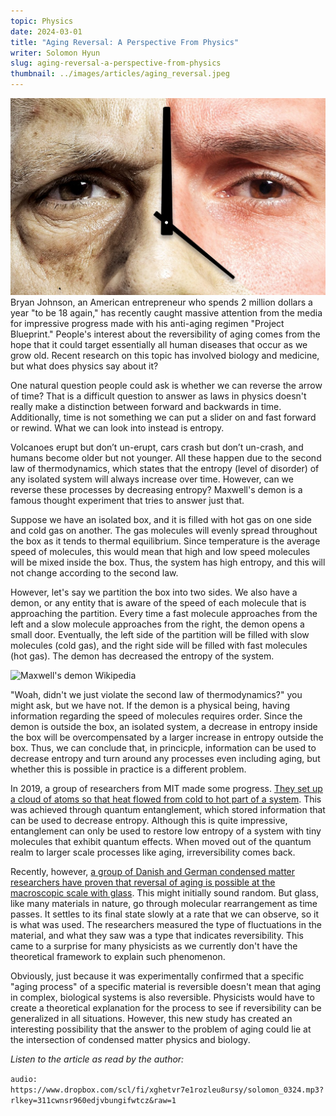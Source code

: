```yaml
---
topic: Physics
date: 2024-03-01
title: "Aging Reversal: A Perspective From Physics"
writer: Solomon Hyun
slug: aging-reversal-a-perspective-from-physics
thumbnail: ../images/articles/aging_reversal.jpeg
---
```

![Aging Reversal](../images/articles/aging_reversal.jpeg)
Bryan Johnson, an American entrepreneur who spends 2 million dollars a year "to be 18 again," has recently caught massive attention from the media for impressive progress made with his anti-aging regimen "Project Blueprint." People's interest about the reversibility of aging comes from the hope that it could target essentially all human diseases that occur as we grow old. Recent research on this topic has involved biology and medicine, but what does physics say about it?

One natural question people could ask is whether we can reverse the arrow of time? That is a difficult question to answer as laws in physics doesn't really make a distinction between forward and backwards in time. Additionally, time is not something we can put a slider on and fast forward or rewind. What we can look into instead is entropy.

Volcanoes erupt but don’t un-erupt, cars crash but don’t un-crash, and humans become older but not younger. All these happen due to the second law of thermodynamics, which states that the entropy (level of disorder) of any isolated system will always increase over time. However, can we reverse these processes by decreasing entropy? Maxwell's demon is a famous thought experiment that tries to answer just that.

Suppose we have an isolated box, and it is filled with hot gas on one side and cold gas on another. The gas molecules will evenly spread throughout the box as it tends to thermal equilibrium. Since temperature is the average speed of molecules, this would mean that high and low speed molecules will be mixed inside the box. Thus, the system has high entropy, and this will not change according to the second law.

However, let's say we partition the box into two sides. We also have a demon, or any entity that is aware of the speed of each molecule that is approaching the partition. Every time a fast molecule approaches from the left and a slow molecule approaches from the right, the demon opens a small door. Eventually, the left side of the partition will be filled with slow molecules (cold gas), and the right side will be filled with fast molecules (hot gas). The demon has decreased the entropy of the system.

![Maxwell's demon  Wikipedia](https://upload.wikimedia.org/wikipedia/commons/thumb/8/8b/Maxwell%27s_demon.svg/1200px-Maxwell%27s_demon.svg.png)

"Woah, didn't we just violate the second law of thermodynamics?" you might ask, but we have not. If the demon is a physical being, having information regarding the speed of molecules requires order. Since the demon is outside the box, an isolated system, a decrease in entropy inside the box will be overcompensated by a larger increase in entropy outside the box. Thus, we can conclude that, in princicple, information can be used to decrease entropy and turn around any processes even including aging, but whether this is possible in practice is a different problem.

In 2019, a group of researchers from MIT made some progress. [They set up a cloud of atoms so that heat flowed from cold to hot part of a system](https://www.nature.com/articles/s41467-019-10333-7). This was achieved through quantum entanglement, which stored information that can be used to decrease entropy. Although this is quite impressive, entanglement can only be used to restore low entropy of a system with tiny molecules that exhibit quantum effects. When moved out of the quantum realm to larger scale processes like aging, irreversibility comes back.

Recently, however, [a group of Danish and German condensed matter researchers have proven that reversal of aging is possible at the macroscopic scale with glass](https://www.nature.com/articles/s41567-023-02366-z). This might initially sound random. But glass, like many materials in nature, go through molecular rearrangement as time passes. It settles to its final state slowly at a rate that we can observe, so it is what was used. The researchers measured the type of fluctuations in the material, and what they saw was a type that indicates reversibility. This came to a surprise for many physicists as we currently don't have the theoretical framework to explain such phenomenon.

Obviously, just because it was experimentally confirmed that a specific "aging process" of a specific material is reversible doesn't mean that aging in complex, biological systems is also reversible. Physicists would have to create a theoretical explanation for the process to see if reversibility can be generalized in all situations. However, this new study has created an interesting possibility that the answer to the problem of aging could lie at the intersection of condensed matter physics and biology.

*Listen to the article as read by the author:*

`audio: https://www.dropbox.com/scl/fi/xghetvr7e1rozleu8ursy/solomon_0324.mp3?rlkey=311cwnsr960edjvbungifwtcz&raw=1`